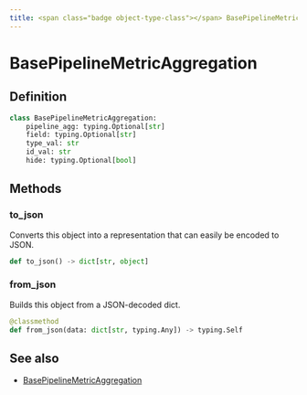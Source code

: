```yaml
---
title: <span class="badge object-type-class"></span> BasePipelineMetricAggregation
---
```

# <span class="badge object-type-class"></span> BasePipelineMetricAggregation

## Definition

```python
class BasePipelineMetricAggregation:
    pipeline_agg: typing.Optional[str]
    field: typing.Optional[str]
    type_val: str
    id_val: str
    hide: typing.Optional[bool]
```
## Methods

### <span class="badge object-method"></span> to_json

Converts this object into a representation that can easily be encoded to JSON.

```python
def to_json() -> dict[str, object]
```

### <span class="badge object-method"></span> from_json

Builds this object from a JSON-decoded dict.

```python
@classmethod
def from_json(data: dict[str, typing.Any]) -> typing.Self
```

## See also

 * <span class="badge builder"></span> [BasePipelineMetricAggregation](./builder-BasePipelineMetricAggregation.md)
